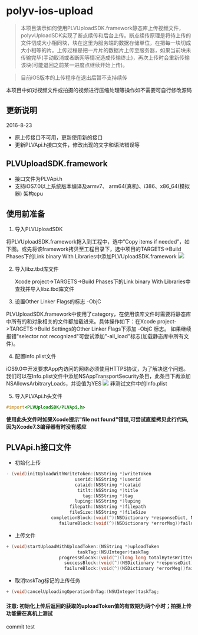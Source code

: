 # polyv-ios-upload
>本项目演示如何使用PLVUploadSDK.framework静态库上传视频文件，polyvUploadSDK实现了断点续传和后台上传。断点续传原理是将待上传的文件切成大小相同块，块在这里为服务端的数据存储单位，在把每一块切成大小相等的片。上传过程是把一片片的数据片上传至服务器，如果当前块未传输完毕(手动取消或者断网等情况造成传输终止)，再次上传时会重新传输该块(可能退回之前某一进度点继续开始上传)。

>目前iOS版本的上传程序在退出后暂不支持续传

本项目中如对视频文件或拍摄的视频进行压缩处理等操作如不需要可自行修改源码

## 更新说明

2016-8-23

- 原上传接口不可用，更新使用新的接口
- 更新PLVApi.h接口文件，修改出现的文字和语法错误等

## PLVUploadSDK.framework
    
- 接口文件为PLVApi.h
- 支持iOS7.0以上系统版本编译及armv7、 arm64(真机)、i386、x86_64(模拟器) 架构cpu
  
## 使用前准备
1. 导入PLVUploadSDK

 将PLVUploadSDK.framework拖入到工程中，选中”Copy items if needed”，如下图。或先将该framework拷贝至工程目录下，选中项目的TARGETS->Build Phases下的Link binary With Libraries中添加PLVUploadSDK.framework
![](https://raw.githubusercontent.com/easefun/polyv-ios-upload/master/images/1.png)

2. 导入libz.tbd库文件

   Xcode project->TARGETS->Build Phases下的Link binary With Libraries中查找并导入libz.tbd库文件
     
3. 设置Other Linker Flags的标志 -ObjC

  PLVUploadSDK.framework中使用了category，在使用该库文件时需要将静态库中所有的和对象相关的文件都加载进来。具体操作如下：在Xcode project->TARGETS->Build Settings的Other Linker Flags下添加 -ObjC 标志。
  如果继续报错"selector not recognized"可尝试添加"-all_load"标志(加载静态库中所有文件)。
    
4. 配置info.plist文件

  iOS9.0中开发要求App内访问的网络必须使用HTTPS协议，为了解决这个问题。我们可以在Info.plist文件中添加NSAppTransportSecurity条目，此条目下再添加NSAllowsArbitraryLoads，并设值为YES
![](https://raw.githubusercontent.com/easefun/polyv-ios-upload/master/images/2.png)
 非测试文件中的Info.plist

5. 导入PLVApi.h头文件

```objective-c
#import<PLVUploadSDK/PLVApi.h>
```
  **使用此头文件时如果Xcode提示"file not found"错误,可尝试直接拷贝此行代码,因为Xcode7.3编译器有时没有感应**

## PLVApi.h接口文件
* 初始化上传

```objective-c
- (void)initUploadWithWriteToken:(NSString *)writeToken
                          userid:(NSString *)userid
                          cataid:(NSString *)cataid
                           titlt:(NSString *)title
                             tag:(NSString *)tag
                          luping:(NSString *)luping
                        filepath:(NSString *)filepath
                        fileSize:(NSString *)fileSize
                 completionBlock:(void(^)(NSDictionary *responseDict, NSString *vid))completionBlock
                    failureBlock:(void(^)(NSDictionary *errorMsg))failureBlock;
```   
* 上传文件

```objective-c
+ (void)startUploadWithUploadToken:(NSString *)uploadToken
                           taskTag:(NSUInteger)taskTag
                    progressBlocak:(void(^)(long long totalBytesWritten, long long totalBytesExpectedToWrite))progressBlock
                      successBlock:(void(^)(NSDictionary *responseDict))successBlock
                      failureBlock:(void(^)(NSDictionary *errorMeg))failureblock;
```     
* 取消taskTag标记的上传任务

```objective-c
+ (void)cancelUploadingOperationInTag:(NSUInteger)taskTag;
```

#### 注意: 初始化上传后返回的获取的uploadToken值的有效期为两个小时；拍摄上传功能需在真机上测试

commit test

